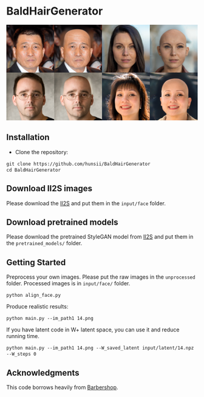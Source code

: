 # BaldHairGenerator
![teaser](overview.jpg)



## Installation
- Clone the repository:
``` 
git clone https://github.com/hunsii/BaldHairGenerator
cd BaldHairGenerator
```


## Download II2S images
Please download the [II2S](https://drive.google.com/drive/folders/15jsR9yy_pfDHiS9aE3HcYDgwtBbAneId?usp=sharing) 
and put them in the `input/face` folder.

## Download pretrained models
Please download the pretrained StyleGAN model from [II2S](https://drive.google.com/drive/folders/15jsR9yy_pfDHiS9aE3HcYDgwtBbAneId?usp=sharing)
and put them in the `pretrained_models/` folder.


## Getting Started  
Preprocess your own images. Please put the raw images in the `unprocessed` folder.
Processed images is in `input/face/` folder.
```
python align_face.py
```


Produce realistic results:
```
python main.py --im_path1 14.png
```

If you have latent code in W+ latent space, you can use it and reduce running time.
```
python main.py --im_path1 14.png --W_saved_latent input/latent/14.npz --W_steps 0
```
## Acknowledgments
This code borrows heavily from [Barbershop](https://github.com/ZPdesu/Barbersho).
